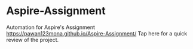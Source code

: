 # Aspire-Assignment
Automation for Aspire's Assignment
https://pawan123mona.github.io/Aspire-Assignment/ Tap here for a quick review of the project.
